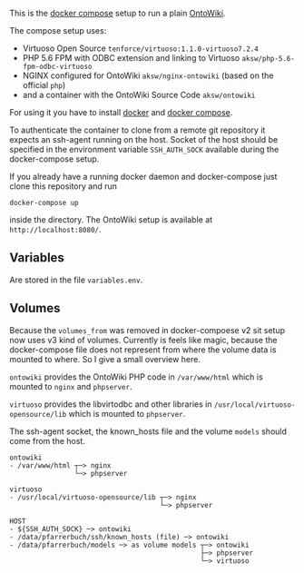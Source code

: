 This is the [docker compose](https://docs.docker.com/compose/) setup to run a plain [OntoWiki](http://ontowiki.net/).

The compose setup uses:
- Virtuoso Open Source `tenforce/virtuoso:1.1.0-virtuoso7.2.4`
- PHP 5.6 FPM with ODBC extension and linking to Virtuoso `aksw/php-5.6-fpm-odbc-virtuoso`
- NGINX configured for OntoWiki `aksw/nginx-ontowiki` (based on the official `php`)
- and a container with the OntoWiki Source Code `aksw/ontowiki`

For using it you have to install [docker](https://www.docker.com/community-edition) and [docker compose](https://docs.docker.com/compose/install/).

To authenticate the container to clone from a remote git repository it expects an ssh-agent running on the host.
Socket of the host should be specified in the environment variable `SSH_AUTH_SOCK` available during the docker-compose setup.

If you already have a running docker daemon and docker-compose just clone this repository and run

    docker-compose up

inside the directory. The OntoWiki setup is available at `http://localhost:8080/`.

## Variables

Are stored in the file `variables.env`.

## Volumes

Because the `volumes_from` was removed in docker-compoese v2 sit setup now uses v3 kind of volumes. Currently is feels like magic, because the docker-compose file does not represent from where the volume data is mounted to where. So I give a small overview here.

`ontowiki` provides the OntoWiki PHP code in `/var/www/html` which is mounted to `nginx` and `phpserver`.

`virtuoso` provides the libvirtodbc and other libraries in `/usr/local/virtuoso-opensource/lib` which is mounted to `phpserver`.

The ssh-agent socket, the known_hosts file and the volume `models` should come from the host.

```
ontowiki
- /var/www/html ┬─> nginx
                └─> phpserver

virtuoso
- /usr/local/virtuoso-opensource/lib ┬─> nginx
                                     └─> phpserver

HOST
- ${SSH_AUTH_SOCK} ─> ontowiki
- /data/pfarrerbuch/ssh/known_hosts (file) ─> ontowiki
- /data/pfarrerbuch/models ─> as volume models ┬─> ontowiki
                                               ├─> phpserver
                                               └─> virtuoso
```
